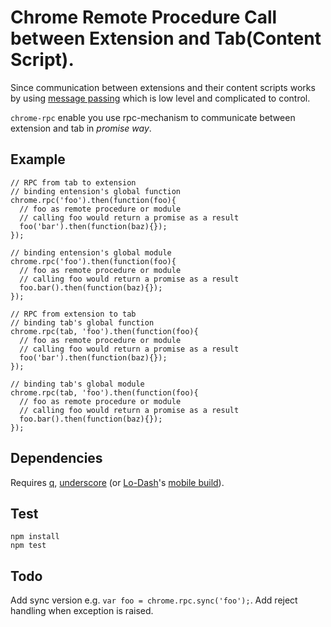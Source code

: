 # Chrome Remote Procedure Call between Extension and Tab(Content Script). #
Since communication between extensions and their content scripts works by using
[message passing](http://code.google.com/chrome/extensions/messaging.html)
which is low level and complicated to control.

`chrome-rpc` enable you use rpc-mechanism to communicate between extension and tab in *promise way*.

## Example ##
    // RPC from tab to extension
    // binding entension's global function
    chrome.rpc('foo').then(function(foo){
      // foo as remote procedure or module
      // calling foo would return a promise as a result
      foo('bar').then(function(baz){});
    });

    // binding entension's global module
    chrome.rpc('foo').then(function(foo){
      // foo as remote procedure or module
      // calling foo would return a promise as a result
      foo.bar().then(function(baz){});
    });

    // RPC from extension to tab
    // binding tab's global function
    chrome.rpc(tab, 'foo').then(function(foo){
      // foo as remote procedure or module
      // calling foo would return a promise as a result
      foo('bar').then(function(baz){});
    });

    // binding tab's global module
    chrome.rpc(tab, 'foo').then(function(foo){
      // foo as remote procedure or module
      // calling foo would return a promise as a result
      foo.bar().then(function(baz){});
    });

## Dependencies ##
Requires [q](https://github.com/kriskowal/q/),
[underscore](https://github.com/documentcloud/underscore/)
(or [Lo-Dash](https://github.com/bestiejs/lodash/)'s
[mobile build](https://github.com/bestiejs/lodash/issues/54)).

## Test ##
    npm install
    npm test

## Todo ##
Add sync version e.g. `var foo = chrome.rpc.sync('foo');`.
Add reject handling when exception is raised.
